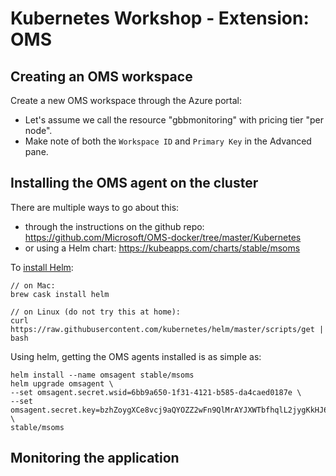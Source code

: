 # Kubernetes Workshop - Extension: OMS

## Creating an OMS workspace

Create a new OMS workspace through the Azure portal:
- Let's assume we call the resource "gbbmonitoring" with pricing tier "per node". 
- Make note of both the `Workspace ID` and `Primary Key` in the Advanced pane. 

## Installing the OMS agent on the cluster

There are multiple ways to go about this:
- through the instructions on the github repo: https://github.com/Microsoft/OMS-docker/tree/master/Kubernetes 
- or using a Helm chart: https://kubeapps.com/charts/stable/msoms

To [install Helm](https://github.com/kubernetes/helm/blob/master/docs/install.md):
~~~ 
// on Mac:
brew cask install helm

// on Linux (do not try this at home):
curl https://raw.githubusercontent.com/kubernetes/helm/master/scripts/get | bash
~~~

Using helm, getting the OMS agents installed is as simple as:
~~~
helm install --name omsagent stable/msoms
helm upgrade omsagent \
--set omsagent.secret.wsid=6bb9a650-1f31-4121-b585-da4caed0187e \
--set omsagent.secret.key=bzhZoygXCe8vcj9aQYOZZ2wFn9QlMrAYJXWTbfhqlL2jygKkHJ6aQRjeiA9jOnZcWaNGt0xevV1KEtgfzS32ag== \
stable/msoms
~~~

## Monitoring the application